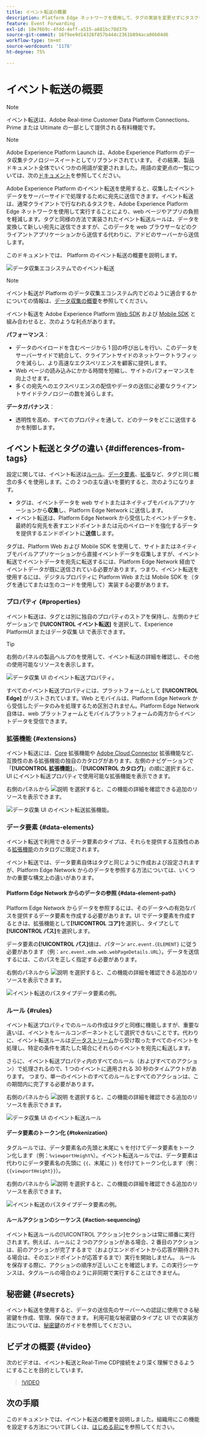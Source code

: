 ```yaml
---
title: イベント転送の概要
description: Platform Edge ネットワークを使用して、タグの実装を変更せずにタスクを実行できる、Adobe Experience Platform のイベント転送について説明します。
feature: Event Forwarding
exl-id: 18e76b9c-4fdd-4eff-a515-a681bc78d37b
source-git-commit: 16f9ee9d14326f857b444c2361b894aca06b04d6
workflow-type: tm+mt
source-wordcount: '1178'
ht-degree: 75%

---
```


# イベント転送の概要

>[!NOTE]
>
>イベント転送は、Adobe Real-time Customer Data Platform Connections、Prime または Ultimate の一部として提供される有料機能です。

>[!NOTE]
>
>Adobe Experience Platform Launch は、Adobe Experience Platform のデータ収集テクノロジースイートとしてリブランドされています。 その結果、製品ドキュメント全体でいくつかの用語が変更されました。用語の変更点の一覧については、次の[ドキュメント](../../term-updates.md)を参照してください。

Adobe Experience Platform のイベント転送を使用すると、収集したイベントデータをサーバーサイドで処理するために宛先に送信できます。イベント転送は、通常クライアントで行なわれるタスクを、Adobe Experience Platform Edge ネットワークを使用して実行することにより、web ページやアプリの負担を軽減します。タグと同様の方法で実装されたイベント転送ルールは、データを変換して新しい宛先に送信できますが、このデータを web ブラウザーなどのクライアントアプリケーションから送信する代わりに、アドビのサーバーから送信します。

このドキュメントでは、 Platform のイベント転送の概要を説明します。

![ データ収集エコシステムでのイベント転送 ](../../../collection/images/home/event-forwarding.png)

>[!NOTE]
>
>イベント転送が Platform のデータ収集エコシステム内でどのように適合するかについての情報は、[データ収集の概要](../../../collection/home.md)を参照してください。

イベント転送を Adobe Experience Platform [Web SDK](/help/web-sdk/home.md) および [Mobile SDK](https://experienceleague.adobe.com/docs/platform-learn/data-collection/mobile-sdk/overview.html?lang=ja) と組み合わせると、次のような利点があります。

**パフォーマンス**：

* データのペイロードを含むページから 1 回の呼び出しを行い、このデータをサーバーサイドで統合して、クライアントサイドのネットワークトラフィックを減らし、より高速なエクスペリエンスを顧客に提供します。
* Web ページの読み込みにかかる時間を短縮し、サイトのパフォーマンスを向上させます。
* 多くの宛先へのエクスペリエンスの配信やデータの送信に必要なクライアントサイドテクノロジーの数を減らします。

**データガバナンス**：

* 透明性を高め、すべてのプロパティを通して、どのテータをどこに送信するかを制御します。

## イベント転送とタグの違い {#differences-from-tags}

設定に関しては、イベント転送は[ルール](../managing-resources/rules.md)、[データ要素](../managing-resources/data-elements.md)、[拡張](../managing-resources/extensions/overview.md)など、タグと同じ概念の多くを使用します。この 2 つの主な違いを要約すると、次のようになります。

* タグは、イベントデータを web サイトまたはネイティブモバイルアプリケーションから&#x200B;**収集**&#x200B;し、Platform Edge Network に送信します。
* イベント転送は、Platform Edge Network から受信したイベントデータを、最終的な宛先を表すエンドポイントまたは元のペイロードを強化するデータを提供するエンドポイントに&#x200B;**送信**&#x200B;します。

タグは、Platform Web および Mobile SDK を使用して、サイトまたはネイティブモバイルアプリケーションから直接イベントデータを収集しますが、イベント転送でイベントデータを宛先に転送するには、Platform Edge Network 経由でイベントデータが既に送信されている必要があります。つまり、イベント転送を使用するには、デジタルプロパティに Platform Web または Mobile SDK を（タグを通じてまたは生のコードを使用して）実装する必要があります。

### プロパティ {#properties}

イベント転送は、タグとは別に独自のプロパティのストアを保持し、左側のナビゲーションで **[!UICONTROL イベント転送]** を選択して、Experience PlatformUI またはデータ収集 UI で表示できます。

>[!TIP]
>
>右側のパネルの製品ヘルプのを使用して、イベント転送の詳細を確認し、その他の使用可能なリソースを表示します。

![ データ収集 UI のイベント転送プロパティ。](../../images/ui/event-forwarding/overview/properties.png)

すべてのイベント転送プロパティには、プラットフォームとして **[!UICONTROL Edge]** がリストされています。Web とモバイルは、Platform Edge Network から受信したデータのみを処理するため区別されません。Platform Edge Network 自体は、web プラットフォームとモバイルプラットフォームの両方からイベントデータを受信できます。

### 拡張機能 {#extensions}

イベント転送には、[Core](../../extensions/server/core/overview.md) 拡張機能や [Adobe Cloud Connector](../../extensions/server/cloud-connector/overview.md) 拡張機能など、互換性のある拡張機能の独自のカタログがあります。左側のナビゲーションで「**[!UICONTROL 拡張機能]**」、「**[!UICONTROL カタログ]**」の順に選択すると、UI にイベント転送プロパティで使用可能な拡張機能を表示できます。

右側のパネルから ![ 説明 ](../../images/ui/event-forwarding/overview/about.png) を選択すると、この機能の詳細を確認できる追加のリソースを表示できます。

![ データ収集 UI のイベント転送拡張機能。](../../images/ui/event-forwarding/overview/extensions.png)

### データ要素 {#data-elements}

イベント転送で利用できるデータ要素のタイプは、それらを提供する互換性のある[拡張機能](#extensions)のカタログに限定されます。

イベント転送では、データ要素自体はタグと同じように作成および設定されますが、Platform Edge Network からのデータを参照する方法については、いくつかの重要な構文上の違いがあります。

#### Platform Edge Network からのデータの参照 {#data-element-path}

Platform Edge Network からデータを参照するには、そのデータへの有効なパスを提供するデータ要素を作成する必要があります。UI でデータ要素を作成するときは、拡張機能として&#x200B;**[!UICONTROL コア]**&#x200B;を選択し、タイプとして&#x200B;**[!UICONTROL パス]**&#x200B;を選択します。

データ要素の&#x200B;**[!UICONTROL パス]**&#x200B;値は、パターン `arc.event.{ELEMENT}` に従う必要があります（例：`arc.event.xdm.web.webPageDetails.URL`）。データを送信するには、このパスを正しく指定する必要があります。

右側のパネルから ![ 説明 ](../../images/ui/event-forwarding/overview/about.png) を選択すると、この機能の詳細を確認できる追加のリソースを表示できます。

![ イベント転送のパスタイプデータ要素の例。](../../images/ui/event-forwarding/overview/data-reference.png)

### ルール {#rules}

イベント転送プロパティでのルールの作成はタグと同様に機能しますが、重要な違いは、イベントをルールコンポーネントとして選択できないことです。代わりに、イベント転送ルールは[データストリーム](../../../datastreams/overview.md)から受け取ったすべてのイベントを処理し、特定の条件を満たした場合にそれらのイベントを宛先に転送します。

さらに、イベント転送プロパティ内のすべてのルール（およびすべてのアクション）で処理されるので、1 つのイベントに適用される 30 秒のタイムアウトがあります。 つまり、単一のイベントのすべてのルールとすべてのアクションは、この期間内に完了する必要があります。

右側のパネルから ![ 説明 ](../../images/ui/event-forwarding/overview/about.png) を選択すると、この機能の詳細を確認できる追加のリソースを表示できます。

![ データ収集 UI のイベント転送ルール ](../../images/ui/event-forwarding/overview/rules.png)

#### データ要素のトークン化 {#tokenization}

タグルールでは、データ要素名の先頭と末尾に `%` を付けてデータ要素をトークン化します（例：`%viewportHeight%`）。イベント転送ルールでは、データ要素は代わりにデータ要素名の先頭に `{{`、末尾に `}}` を付けてトークン化します（例：`{{viewportHeight}}`）。

右側のパネルから ![ 説明 ](../../images/ui/event-forwarding/overview/about.png) を選択すると、この機能の詳細を確認できる追加のリソースを表示できます。

![ イベント転送のパスタイプデータ要素の例。](../../images/ui/event-forwarding/overview/tokenization.png)

#### ルールアクションのシーケンス {#action-sequencing}

イベント転送ルールの[!UICONTROL アクション]セクションは常に順番に実行されます。例えば、ルールに 2 つのアクションがある場合、2 番目のアクションは、前のアクションが完了するまで（およびエンドポイントから応答が期待される場合は、そのエンドポイントが応答するまで）実行を開始しません。 ルールを保存する際に、アクションの順序が正しいことを確認します。この実行シーケンスは、タグルールの場合のように非同期で実行することはできません。

## 秘密鍵 {#secrets}

イベント転送を使用すると、データの送信先のサーバーへの認証に使用できる秘密鍵を作成、管理、保存できます。 利用可能な秘密鍵のタイプと UI での実装方法については、[秘密鍵](./secrets.md)のガイドを参照してください。

## ビデオの概要 {#video}

次のビデオは、イベント転送とReal-Time CDP接続をより深く理解できるようにすることを目的としています。

>[!VIDEO](https://video.tv.adobe.com/v/3429308)

## 次の手順

このドキュメントでは、イベント転送の概要を説明しました。組織用にこの機能を設定する方法について詳しくは、[はじめる前に](./getting-started.md)を参照してください。
